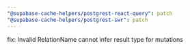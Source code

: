 ```yaml
---
"@supabase-cache-helpers/postgrest-react-query": patch
"@supabase-cache-helpers/postgrest-swr": patch
---
```


fix: Invalid RelationName cannot infer result type for mutations
